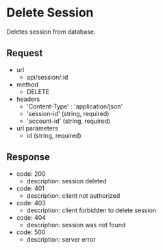 # Delete Session
Deletes session from database.

## Request
- url
  - api/session/:id
- method
  - DELETE
- headers
  - 'Content-Type' : 'application/json'
  - 'session-id' (string, required)
  - 'account-id' (string, required)
- url parameters
  - id (string, required)

## Response
- code: 200
  - description: session deleted
- code: 401
  - description: client not authorized
- code: 403
  - description: client forbidden to delete session
- code: 404
  - description: session was not found
- code: 500
  - description: server error
